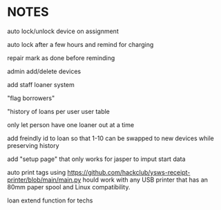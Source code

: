
# NOTES

auto lock/unlock device on assignment

auto lock after a few hours and remind for charging

repair mark as done before reminding

admin add/delete devices

add staff loaner system

"flag borrowers"

"history of loans per user
user table

only let person have one loaner out at a time

add freindly id to loan so that 1-10 can be swapped to new devices while preserving history

add "setup page" that only works for jasper to imput start data

auto print tags using <https://github.com/hackclub/ysws-receipt-printer/blob/main/main.py>
hould work with any USB printer that has an 80mm paper spool and Linux compatibility.

loan extend function for techs
